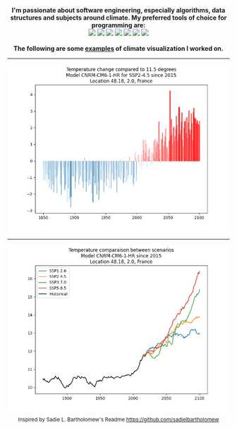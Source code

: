 <p align="center">
  <b>
    I'm passionate about software engineering, especially algorithms, data structures and subjects around climate. My preferred tools of choice for programming are:
  </b>
  <br>
  <a href="https://www.gnu.org/software/bash/" title="bash"><img src="https://bashlogo.com/img/symbol/svg/full_colored_dark.svg" width="65"/></a>
  <a href="https://www.linuxfoundation.org/projects/linux/" title="linux"><img src="https://upload.wikimedia.org/wikipedia/commons/3/35/Tux.svg" width="55"/></a>
  <a href="https://www.python.org/" title="python"><img src="https://upload.wikimedia.org/wikipedia/commons/c/c3/Python-logo-notext.svg" width="55"/></a>
  <a href="https://isocpp.org/" title="C++"><img src="https://upload.wikimedia.org/wikipedia/commons/thumb/1/18/ISO_C%2B%2B_Logo.svg/213px-ISO_C%2B%2B_Logo.svg.png" width="50"/></a>
  <a href="https://www.sublimetext.com/" title="sublimetext"><img src="https://upload.wikimedia.org/wikipedia/commons/thumb/7/79/Breezeicons-apps-48-sublime-text.svg/48px-Breezeicons-apps-48-sublime-text.svg.png" width="60"/></a>
  <a href="https://git-scm.com/" title="git"><img src="https://upload.wikimedia.org/wikipedia/commons/3/3f/Git_icon.svg" width="60"/></a>
  <a href="https://stackoverflow.com/" title="stackoverflow"><img src="https://upload.wikimedia.org/wikipedia/commons/8/81/Stackoverflow_icon.png" width="60"/></a>
  <br>
  <br>
  <b>
    The following are some <a href="https://github.com/romain-cotte/grpc-climate/blob/master/scripts/visualize.ipynb">examples</a> of climate visualization I worked on.
  </b>
  <br>
</p>
<hr>
<p align="center">
  <img src="https://github.com/romain-cotte/grpc-climate/blob/master/scripts/figures/warming_stripes.png?raw=true"><br>
</p>
<hr>
<p align="center">
  <img src="https://github.com/romain-cotte/grpc-climate/blob/master/scripts/figures/scenarios_comparaison.png?raw=true"><br>
  <sub>Inspired by Sadie L. Bartholomew's Readme <a href="https://github.com/sadielbartholomew/">https://github.com/sadielbartholomew</a></sub><br>
</p>
